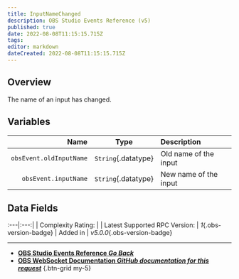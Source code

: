 ```yaml
---
title: InputNameChanged
description: OBS Studio Events Reference (v5)
published: true
date: 2022-08-08T11:15:15.715Z
tags: 
editor: markdown
dateCreated: 2022-08-08T11:15:15.715Z
---
```


## Overview
The name of an input has changed.

## Variables
Name | Type | Description | 
----:|:----:|:------------|
`obsEvent.oldInputName` | `String`{.datatype} | Old name of the input
`obsEvent.inputName` | `String`{.datatype} | New name of the input

## Data Fields
:---|:---:|
| Complexity Rating: | <span class="stars stars--2"></span>
| Latest Supported RPC Version: | *1*{.obs-version-badge}
| Added in | *v5.0.0*{.obs-version-badge}

---

- [<i class="mdi mdi-chevron-left"></i>**OBS Studio Events Reference *Go Back***](/en/Broadcasters/OBS/Events)
- [<i class="mdi mdi-github"></i> **OBS WebSocket Documentation *GitHub documentation for this request***](https://github.com/obsproject/obs-websocket/blob/master/docs/generated/protocol.md#inputnamechanged)
{.btn-grid my-5}